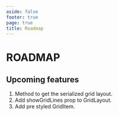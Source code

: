 ```yaml
---
aside: false
footer: true
page: true
title: Roadmap
---
```


# ROADMAP

## Upcoming features
1. Method to get the serialized grid layout.
2. Add showGridLines prop to GridLayout.
3. Add pre styled GridItem.
